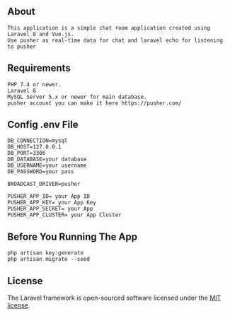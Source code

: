

## About 
    This application is a simple chat room application created using Laravel 8 and Vue.js.
    Use pusher as real-time data for chat and laravel echo for listening to pusher





## Requirements

    PHP 7.4 or newer.
    Laravel 8 
    MySQL Server 5.x or newer for main database.
    pusher account you can make it here https://pusher.com/



## Config .env File
    DB_CONNECTION=mysql
    DB_HOST=127.0.0.1
    DB_PORT=3306
    DB_DATABASE=your database
    DB_USERNAME=your username
    DB_PASSWORD=your pass

    BROADCAST_DRIVER=pusher

    PUSHER_APP_ID= your App ID
    PUSHER_APP_KEY= your App Key
    PUSHER_APP_SECRET= your App 
    PUSHER_APP_CLUSTER= your App Cluster

## Before You Running The App
    php artisan key:generate
    php artisan migrate --seed

## License

The Laravel framework is open-sourced software licensed under the [MIT license](https://opensource.org/licenses/MIT).

